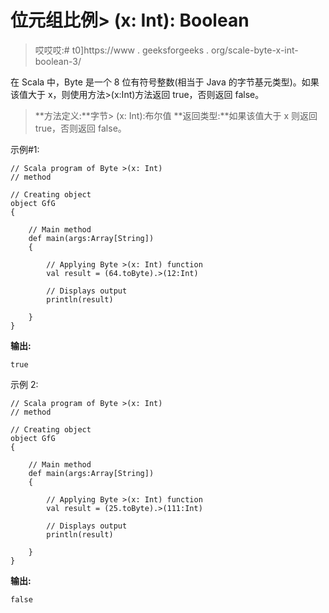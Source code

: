 # 位元组比例> (x: Int): Boolean

> 哎哎哎:# t0]https://www . geeksforgeeks . org/scale-byte-x-int-boolean-3/

在 Scala 中，Byte 是一个 8 位有符号整数(相当于 Java 的字节基元类型)。如果该值大于 x，则使用方法>(x:Int)方法返回 true，否则返回 false。

> **方法定义:**字节> (x: Int):布尔值
> **返回类型:**如果该值大于 x 则返回 true，否则返回 false。

示例#1:

```
// Scala program of Byte >(x: Int)
// method 

// Creating object 
object GfG 
{ 

    // Main method 
    def main(args:Array[String]) 
    { 

        // Applying Byte >(x: Int) function 
        val result = (64.toByte).>(12:Int) 

        // Displays output 
        println(result) 

    } 
} 
```

**输出:**

```
true
```

示例 2:

```
// Scala program of Byte >(x: Int)
// method 

// Creating object 
object GfG 
{ 

    // Main method 
    def main(args:Array[String]) 
    { 

        // Applying Byte >(x: Int) function 
        val result = (25.toByte).>(111:Int) 

        // Displays output 
        println(result) 

    } 
} 
```

**输出:**

```
false
```